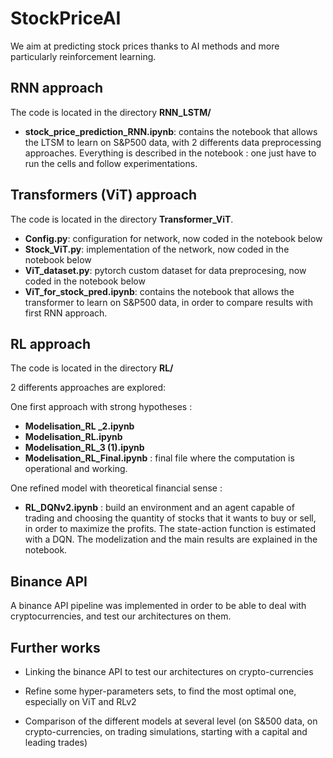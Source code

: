 # StockPriceAI
We aim at predicting stock prices thanks to AI methods and more particularly reinforcement learning.

## RNN approach

The code is located in the directory **RNN_LSTM/**

- **stock_price_prediction_RNN.ipynb**: contains the notebook that allows the LTSM to learn on S&P500 data, with 2 differents data preprocessing approaches. Everything is described in the notebook : one just have to run the cells and follow experimentations.

## Transformers (ViT) approach

The code is located in the directory **Transformer_ViT**.
- **Config.py**: configuration for network, now coded in the notebook below
- **Stock_ViT.py**: implementation of the network, now coded in the notebook below
- **ViT_dataset.py**: pytorch custom dataset for data preprocesing, now coded in the notebook below
- **ViT_for_stock_pred.ipynb**: contains the notebook that allows the transformer to learn on S&P500 data, in order to compare results with first RNN approach.


## RL approach

The code is located in the directory **RL/**

2 differents approaches are explored:

One first approach with strong hypotheses :
- **Modelisation_RL _2.ipynb**
- **Modelisation_RL.ipynb**
- **Modelisation_RL_3 (1).ipynb**
- **Modelisation_RL_Final.ipynb** : final file where the computation is operational and working.

One refined model with theoretical financial sense :
- **RL_DQNv2.ipynb** : build an environment and an agent capable of trading and choosing the quantity of stocks that it wants to buy or sell, in order to maximize the profits. The state-action function is estimated with a DQN. The modelization and the main results are explained in the notebook.

## Binance API

A binance API pipeline was implemented in order to be able to deal with cryptocurrencies, and test our architectures on them.

## Further works

- Linking the binance API to test our architectures on crypto-currencies

- Refine some hyper-parameters sets, to find the most optimal one, especially on ViT and RLv2

- Comparison of the different models at several level (on S&500 data, on crypto-currencies, on trading simulations, starting with a capital and leading trades)
